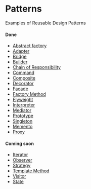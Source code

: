 Patterns
===================

Examples of Reusable Design Patterns

#### Done
* [Abstract factory](https://en.wikipedia.org/wiki/Abstract_factory_pattern)
* [Adapter](https://en.wikipedia.org/wiki/Adapter_pattern)
* [Bridge](https://en.wikipedia.org/wiki/Bridge_pattern)
* [Builder](https://en.wikipedia.org/wiki/Builder_pattern)
* [Chain of Responsibility](https://en.wikipedia.org/wiki/Chain-of-responsibility_pattern)
* [Command](https://en.wikipedia.org/wiki/Command_pattern)
* [Composite](https://en.wikipedia.org/wiki/Composite_pattern)
* [Decorator](https://en.wikipedia.org/wiki/Decorator_pattern)
* [Facade](https://en.wikipedia.org/wiki/Facade_pattern)
* [Factory Method](https://en.wikipedia.org/wiki/Factory_method_pattern)
* [Flyweight](https://en.wikipedia.org/wiki/Flyweight_pattern)
* [Interpreter](https://en.wikipedia.org/wiki/Interpreter_pattern)
* [Mediator](https://en.wikipedia.org/wiki/Mediator_pattern)
* [Prototype](https://en.wikipedia.org/wiki/Prototype_pattern)
* [Singleton](https://en.wikipedia.org/wiki/Singleton_pattern)
* [Memento](https://en.wikipedia.org/wiki/Memento_pattern)
* [Proxy](https://en.wikipedia.org/wiki/Proxy_pattern)

#### Coming soon
* [Iterator](https://en.wikipedia.org/wiki/Iterator_pattern)
* [Observer](https://en.wikipedia.org/wiki/Observer_pattern)
* [Strategy](https://en.wikipedia.org/wiki/Strategy_pattern)
* [Template Method](https://en.wikipedia.org/wiki/Template_method_pattern)
* [Visitor](https://en.wikipedia.org/wiki/Visitor_pattern)
* [State](https://en.wikipedia.org/wiki/State_pattern)
